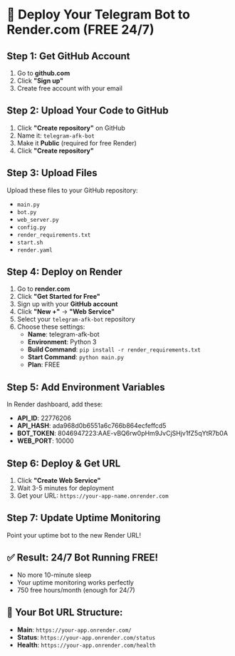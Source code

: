 # 🚀 Deploy Your Telegram Bot to Render.com (FREE 24/7)

## Step 1: Get GitHub Account
1. Go to **github.com**
2. Click **"Sign up"**
3. Create free account with your email

## Step 2: Upload Your Code to GitHub
1. Click **"Create repository"** on GitHub
2. Name it: `telegram-afk-bot`
3. Make it **Public** (required for free Render)
4. Click **"Create repository"**

## Step 3: Upload Files
Upload these files to your GitHub repository:
- `main.py`
- `bot.py` 
- `web_server.py`
- `config.py`
- `render_requirements.txt`
- `start.sh`
- `render.yaml`

## Step 4: Deploy on Render
1. Go to **render.com**
2. Click **"Get Started for Free"**
3. Sign up with your **GitHub account**
4. Click **"New +"** → **"Web Service"**
5. Select your `telegram-afk-bot` repository
6. Choose these settings:
   - **Name**: telegram-afk-bot
   - **Environment**: Python 3
   - **Build Command**: `pip install -r render_requirements.txt`
   - **Start Command**: `python main.py`
   - **Plan**: FREE

## Step 5: Add Environment Variables
In Render dashboard, add these:
- **API_ID**: 22776206
- **API_HASH**: ada968d0b6551a6c766b864ecfeffcd5  
- **BOT_TOKEN**: 8046947223:AAE-vBQ6rw0pHm9JvCjSHjv1fZ5qYtR7b0A
- **WEB_PORT**: 10000

## Step 6: Deploy & Get URL
1. Click **"Create Web Service"**
2. Wait 3-5 minutes for deployment
3. Get your URL: `https://your-app-name.onrender.com`

## Step 7: Update Uptime Monitoring
Point your uptime bot to the new Render URL!

## ✅ Result: 24/7 Bot Running FREE!
- No more 10-minute sleep
- Your uptime monitoring works perfectly
- 750 free hours/month (enough for 24/7)

## 🔗 Your Bot URL Structure:
- **Main**: `https://your-app.onrender.com/`
- **Status**: `https://your-app.onrender.com/status`
- **Health**: `https://your-app.onrender.com/health`